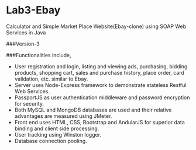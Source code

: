 # Lab3-Ebay
Calculator and Simple Market Place Website(Ebay-clone) using SOAP Web Services in Java

###Version-3

###Functionalities include,
*	User registration and login, listing and viewing ads, purchasing, bidding products, shopping cart, sales and purchase history, place order, card validation, etc. similar to Ebay.
*	Server uses Node-Express framework to demonstrate stateless Restful Web Services.
*	PassportJS as user authentication middleware and password encryption for security.
*	Both MySQL and MongoDB databases are used and their relative advantages are measured using JMeter.
*	Front end uses HTML, CSS, Bootstrap and AndularJS for superior data binding and client side processing.
*	User tracking using Winston logger.
*	Database connection pooling.
